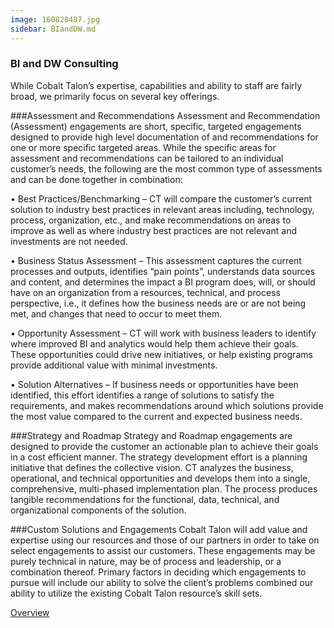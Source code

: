 ```yaml
---
image: 160828487.jpg
sidebar: BIandDW.md
---
```


### BI and DW Consulting

While Cobalt Talon’s expertise, capabilities and ability to staff are fairly broad, we primarily focus on several key offerings.

###Assessment and Recommendations
Assessment and Recommendation (Assessment) engagements are short, specific, targeted engagements designed to provide high level documentation of and recommendations for one or more specific targeted areas. While the specific areas for assessment and recommendations can be tailored to an individual customer’s needs, the following are the most common type of assessments and can be done together in combination:

• Best Practices/Benchmarking – CT will compare the customer’s current solution to industry best practices in relevant areas including, technology, process, organization, etc., and make recommendations on areas to improve as well as where industry best practices are not relevant and investments are not needed.

• Business Status Assessment – This assessment captures the current processes and outputs, identifies “pain points”, understands data sources and content, and determines the impact a BI program does, will, or should have on an organization from a resources, technical, and process perspective, i.e., it defines how the business needs are or are not being met, and changes that need to occur to meet them.

• Opportunity Assessment – CT will work with business leaders to identify where improved BI and analytics would help them achieve their goals. These opportunities could drive new initiatives, or help existing programs provide additional value with minimal investments.

• Solution Alternatives – If business needs or opportunities have been identified, this effort identifies a range of solutions to satisfy the requirements, and makes recommendations around which solutions provide the most value compared to the current and expected business needs.

###Strategy and Roadmap
Strategy and Roadmap engagements are designed to provide the customer an actionable plan to achieve their goals in a cost efficient manner. The strategy development effort is a planning initiative that defines the collective vision. CT analyzes the business, operational, and technical opportunities and develops them into a single, comprehensive, multi-phased implementation plan. The process produces tangible recommendations for the functional, data, technical, and organizational components of the solution.

###Custom Solutions and Engagements
Cobalt Talon will add value and expertise using our resources and those of our partners in order to take on select engagements to assist our customers. These engagements may be purely technical in nature, may be of process and leadership, or a combination thereof. Primary factors in deciding which engagements to pursue will include our ability to solve the client’s problems combined our ability to utilize the existing Cobalt Talon resource’s skill sets.


[Overview]

[Overview]: http://google.com
